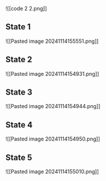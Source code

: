 ![[code 2 2.png]]

## State 1
![[Pasted image 20241114155551.png]]
## State 2
![[Pasted image 20241114154931.png]]
## State 3
![[Pasted image 20241114154944.png]]
## State 4
![[Pasted image 20241114154950.png]]

## State 5
![[Pasted image 20241114155010.png]]